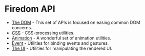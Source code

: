# Firedom API

* [The DOM](/firedom/api/dom/README.md) - This set of APIs is focused on easing common DOM concerns.
* [CSS](/firedom/api/css/README.md) - CSS-processing utilities.
* [Animation](/firedom/api/ani/README.md) - A wonderful set of animation utilities.
* [Event](/firedom/api/evt/README.md) - Utilities for binding events and gestures.
* [The UI](/firedom/api/ui/README.md) - Utilities for manipulating the rendered UI.

